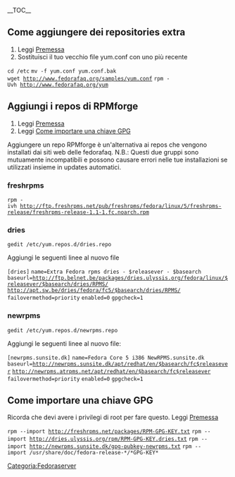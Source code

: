 \_\_TOC\_\_

Come aggiungere dei repositories extra
--------------------------------------

1.  Leggi [Premessa](01_Introduzione_a_Fedora#Premessa "wikilink")
2.  Sostituisci il tuo vecchio file yum.conf con uno più recente

`cd /etc`
`mv -f yum.conf yum.conf.bak`
`wget `[`http://www.fedorafaq.org/samples/yum.conf`](http://www.fedorafaq.org/samples/yum.conf)
`rpm -Uvh `[`http://www.fedorafaq.org/yum`](http://www.fedorafaq.org/yum)

Aggiungi i repos di RPMforge
----------------------------

1.  Leggi [Premessa](01_Introduzione_a_Fedora#Premessa "wikilink")
2.  Leggi [Come importare una chiave GPG](#Come_importare_una_chiave_GPG "wikilink")

Aggiungere un repo RPMforge è un'alternativa ai repos che vengono installati dai siti web delle fedorafaq. N.B.: Questi due gruppi sono mutuamente incompatibili e possono causare errori nelle tue installazioni se utilizzati insieme in updates automatici.

### freshrpms

`rpm -ivh `[`http://ftp.freshrpms.net/pub/freshrpms/fedora/linux/5/freshrpms-release/freshrpms-release-1.1-1.fc.noarch.rpm`](http://ftp.freshrpms.net/pub/freshrpms/fedora/linux/5/freshrpms-release/freshrpms-release-1.1-1.fc.noarch.rpm)

### dries

`gedit /etc/yum.repos.d/dries.repo`

Aggiungi le seguenti linee al nuovo file

`[dries]`
`name=Extra Fedora rpms dries - $releasever - $basearch`
`baseurl=`[`http://ftp.belnet.be/packages/dries.ulyssis.org/fedora/linux/$releasever/$basearch/dries/RPMS/`](http://ftp.belnet.be/packages/dries.ulyssis.org/fedora/linux/$releasever/$basearch/dries/RPMS/)
[`http://apt.sw.be/dries/fedora/fc5/$basearch/dries/RPMS/`](http://apt.sw.be/dries/fedora/fc5/$basearch/dries/RPMS/)
`failovermethod=priority`
`enabled=0`
`gpgcheck=1`

### newrpms

`gedit /etc/yum.repos.d/newrpms.repo`

Aggiungi le seguenti linee al nuovo file:

`[newrpms.sunsite.dk]`
`name=Fedora Core 5 i386 NewRPMS.sunsite.dk`
`baseurl=`[`http://newrpms.sunsite.dk/apt/redhat/en/$basearch/fc$releasever`](http://newrpms.sunsite.dk/apt/redhat/en/$basearch/fc$releasever)
[`http://newrpms.atrpms.net/apt/redhat/en/$basearch/fc$releasever`](http://newrpms.atrpms.net/apt/redhat/en/$basearch/fc$releasever)
`failovermethod=priority`
`enabled=0`
`gpgcheck=1`

Come importare una chiave GPG
-----------------------------

Ricorda che devi avere i privilegi di root per fare questo. Leggi [Premessa](01_Introduzione_a_Fedora#Premessa "wikilink")

`rpm --import `[`http://freshrpms.net/packages/RPM-GPG-KEY.txt`](http://freshrpms.net/packages/RPM-GPG-KEY.txt)
`rpm --import `[`http://dries.ulyssis.org/rpm/RPM-GPG-KEY.dries.txt`](http://dries.ulyssis.org/rpm/RPM-GPG-KEY.dries.txt)
`rpm --import `[`http://newrpms.sunsite.dk/gpg-pubkey-newrpms.txt`](http://newrpms.sunsite.dk/gpg-pubkey-newrpms.txt)
`rpm --import /usr/share/doc/fedora-release-*/*GPG-KEY*`

<Categoria:Fedoraserver>
